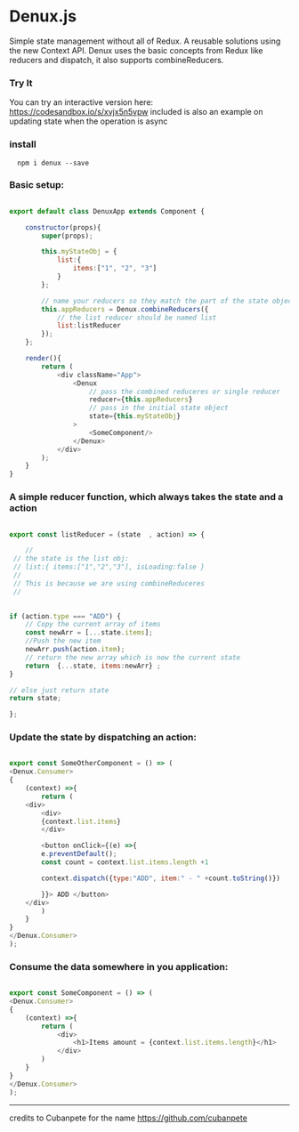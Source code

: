 # Denux.js
Simple state management without all of Redux. A reusable solutions using the new Context API. 
Denux uses the basic concepts from Redux like reducers and dispatch, it also supports combineReducers.
 

### Try It 
You can try an interactive version here: https://codesandbox.io/s/xvjx5n5vpw
included is also an example on updating state when the operation is async 


### install

      npm i denux --save

### Basic setup:

```javascript

export default class DenuxApp extends Component {

	constructor(props){
		super(props);

		this.myStateObj = {
			list:{
				items:["1", "2", "3"]
			}
		};

		// name your reducers so they match the part of the state object the handle
		this.appReducers = Denux.combineReducers({
			// the list reducer should be named list
			list:listReducer
		});
	};

	render(){
		return (
			<div className="App">
				<Denux
					// pass the combined reduceres or single reducer
					reducer={this.appReducers}
					// pass in the initial state object
					state={this.myStateObj}
				>
					<SomeComponent/>
				</Denux>
			</div>
		);
	}
}    

```      

### A simple reducer function, which always takes the state and a action
```javascript

export const listReducer = (state  , action) => {

	//
 // the state is the list obj:
 // list:{ items:["1","2","3"],	isLoading:false }
 //
 // This is because we are using combineReduceres
 //

    
if (action.type === "ADD") {
	// Copy the current array of items
	const newArr = [...state.items];
	//Push the new item
	newArr.push(action.item);
	// return the new array which is now the current state
	return  {...state, items:newArr} ;
}

// else just return state
return state;

};


```  


### Update the state by dispatching an action:
```javascript

export const SomeOtherComponent = () => (
<Denux.Consumer>
{
    (context) =>{
        return (
	<div>
	    <div>
		{context.list.items}
	    </div>

	    <button onClick={(e) =>{
		e.preventDefault();
		const count = context.list.items.length +1

		context.dispatch({type:"ADD", item:" - " +count.toString()})

	    }}> ADD </button>
	</div>
        )
    }
}
</Denux.Consumer>
);

```


      
### Consume the data somewhere in you application:
```javascript

export const SomeComponent = () => (
<Denux.Consumer>
{
    (context) =>{
        return (
            <div>
                <h1>Items amount = {context.list.items.length}</h1>
            </div>
        )
    }
}
</Denux.Consumer>
);

```      



****      
credits to Cubanpete for the name https://github.com/cubanpete
